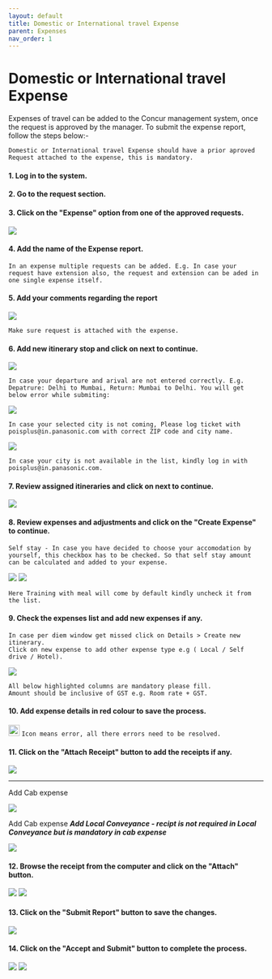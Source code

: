 ```yaml
---
layout: default
title: Domestic or International travel Expense
parent: Expenses 
nav_order: 1
---
```


# Domestic or International travel Expense

Expenses of travel can be added to the Concur management system, once the request is approved by the manager. To submit the expense report, follow the steps below:-

```Domestic or International travel Expense should have a prior aproved Request attached to the expense, this is mandatory.```

#### 1. Log in to the system.

#### 2. Go to the request section.

#### 3. Click on the "Expense" option from one of the approved requests.

<img src="{{ site.url }}{{ site.baseurl }}\assets\images\expences\ex1.png"> 

#### 4. Add the name of the Expense report.

```In an expense multiple requests can be added. E.g. In case your request have extension also, the request and extension can be aded in one single expense itself.```

#### 5. Add your comments regarding the report

<img src="{{ site.url }}{{ site.baseurl }}\assets\images\expences\ex2.png"> 

```Make sure request is attached with the expense.```

#### 6. Add new itinerary stop and click on next to continue.

<img src="{{ site.url }}{{ site.baseurl }}\assets\images\expences\ex3.png"> 

```In case your departure and arival are not entered correctly. E.g. Depatrure: Delhi to Mumbai, Return: Mumbai to Delhi. You will get below error while submiting:```

<img src="{{ site.url }}{{ site.baseurl }}\assets\images\error\im6.png"> 


```In case your selected city is not coming, Please log ticket with poisplus@in.panasonic.com with correct ZIP code and city name.```

<img src="{{ site.url }}{{ site.baseurl }}\assets\images\error\im5.png"> 

```
In case your city is not available in the list, kindly log in with poisplus@in.panasonic.com.
```
#### 7. Review assigned itineraries and click on next to continue.

<img src="{{ site.url }}{{ site.baseurl }}\assets\images\expences\ex4.png"> 

#### 8. Review expenses and adjustments and click on the "Create Expense" to continue.

```Self stay - In case you have decided to choose your accomodation by yourself, this checkbox has to be checked. So that self stay amount can be calculated and added to your expense.```

<img src="{{ site.url }}{{ site.baseurl }}\assets\images\expences\ab1.png"> 


<img src="{{ site.url }}{{ site.baseurl }}\assets\images\expences\ex5.png"> 

```Here Training with meal will come by default kindly uncheck it from the list.```

#### 9. Check the expenses list and add new expenses if any.

```
In case per diem window get missed click on Details > Create new itinerary.
Click on new expense to add other expense type e.g ( Local / Self drive / Hotel).
```

<img src="{{ site.url }}{{ site.baseurl }}\assets\images\expences\ex6.png"> 

```
All below highlighted columns are mandatory please fill.
Amount should be inclusive of GST e.g. Room rate + GST.
```

#### 10. Add expense details in red colour to save the process.

<img src="{{ site.url }}{{ site.baseurl }}\assets\images\bulb.png"  height="22" width="22"> `Icon means error, all there errors need to be resolved.`

#### 11. Click on the "Attach Receipt" button to add the receipts if any.

<img src="{{ site.url }}{{ site.baseurl }}\assets\images\expences\ex7.png"> 

---
Add Cab expense

<img src="{{ site.url }}{{ site.baseurl }}\assets\images\expences\cab.png"> 

Add Cab expense
***Add Local Conveyance - recipt is not required in Local Conveyance but is mandatory in cab expense***

<img src="{{ site.url }}{{ site.baseurl }}\assets\images\expences\local.png"> 

#### 12. Browse the receipt from the computer and click on the "Attach" button.

<img src="{{ site.url }}{{ site.baseurl }}\assets\images\expences\ex8.png"> 

<img src="{{ site.url }}{{ site.baseurl }}\assets\images\expences\ex9.png"> 

#### 13. Click on the "Submit Report" button to save the changes.

<img src="{{ site.url }}{{ site.baseurl }}\assets\images\expences\sub1.png"> 

#### 14. Click on the "Accept and Submit" button to complete the process.

<img src="{{ site.url }}{{ site.baseurl }}\assets\images\expences\ex10.png"> 

<img src="{{ site.url }}{{ site.baseurl }}\assets\images\expences\ex11.png"> 

